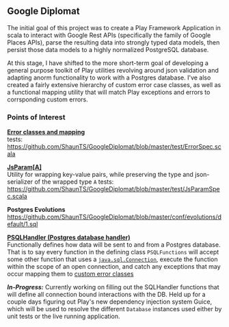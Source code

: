 ## Google Diplomat

The initial goal of this project was to create a Play Framework Application in scala to interact with Google Rest APIs (specifically the family of Google Places APIs), parse the resulting data into strongly typed data models, then persist those data models to a highly normalized PostgreSQL database.

At this stage, I have shifted to the more short-term goal of developing a general purpose toolkit of Play utilities revolving around json validation and adapting anorm functionality to work with a Postgres database. I've also created a fairly extensive hierarchy of custom error case classes, as well as a functional  mapping utility that will match Play exceptions and errors to corrsponding custom errors.

### Points of Interest

[**Error classes and mapping**](https://github.com/ShaunTS/GoogleDiplomat/tree/master/app/libs/errors)  
tests: https://github.com/ShaunTS/GoogleDiplomat/blob/master/test/ErrorSpec.scala

[**JsParam[A]**](https://github.com/ShaunTS/GoogleDiplomat/blob/master/app/models/JsParams.scala)  
Utility for wrapping key-value pairs, while preserving the type and json-serializer of the wrapped type `A`
tests: https://github.com/ShaunTS/GoogleDiplomat/blob/master/test/JsParamSpec.scala

**Postgres Evolutions**  
https://github.com/ShaunTS/GoogleDiplomat/blob/master/conf/evolutions/default/1.sql
  
[**PSQLHandler (Postgres database handler)**](https://github.com/ShaunTS/GoogleDiplomat/blob/master/app/libs/PSQLHandler.scala)  
Functionally defines how data will be sent to and from a Postgres database. That is to say every function in the defining class `PSQLFunctions` will accept some other function that uses a [`java.sql.Connection`](https://docs.oracle.com/javase/7/docs/api/java/sql/Connection.html), execute the function within the scope of an open connection, and catch any exceptions that may occur mapping them to [custom error classes](https://github.com/ShaunTS/GoogleDiplomat/blob/master/app/libs/errors/PostgresErrors.scala)  
  
  
**_In-Progress:_**
Currently working on filling out the SQLHandler functions that will define all connection bound interactions with the DB. Held up for a couple days figuring out Play's new dependency injection system Guice, which will be used to resolve the different `Database` instances used either by unit tests or the live running application.
